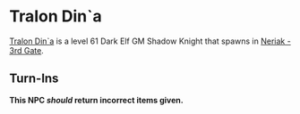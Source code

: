 # Tralon Din\`a



[Tralon Din\`a](/npc/42065) is a level 61 Dark Elf GM Shadow Knight that spawns in [Neriak - 3rd Gate](/zone/42).



## Turn-Ins



**This NPC *should* return incorrect items given.**





